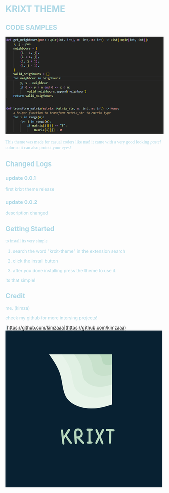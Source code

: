 <span style="color:lightblue">

# KRIXT THEME

## CODE SAMPLES


![alt text](images/picture.PNG)

 <span style="font-family:Yu gothic ">This theme was made for casual coders like me!
<span style="font-family:Yu gothic ">it came with a very good looking *pastel* color so it can also protect your eyes!</span>



## Changed Logs

### update 0.0.1

first krixt theme release

### update 0.0.2

description changed



## Getting Started

<span style = "font-family:Yu gothic"> to install its very simple
1. search the word "krxit-theme" in the extension search 

2. click the install button

3. after you done installing press the theme to use it.

its that simple!

## Credit

me. (kimza)

check my github for more intersing projects!

[https://github.com/kimzaaa](https://github.com/kimzaaa)
![alt text](images/icon.png)


</span>